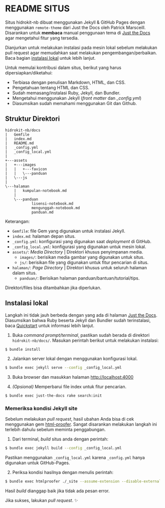 # README SITUS

Situs hidrokit-nb dibuat menggunakan Jekyll & GitHub Pages dengan menggunakan `remote-theme` dari Just the Docs oleh Patrick Marsceill. Disarankan untuk **membaca** manual penggunaan tema di [Just the Docs](https://pmarsceill.github.io/just-the-docs/) agar mengetahui fitur yang tersedia.

Dianjurkan untuk melakukan instalasi pada mesin lokal sebelum melakukan pull request agar memudahkan saat melakukan pengembangan/perbaikan. Baca bagian [instalasi lokal](#Instalasi-lokal) untuk lebih lanjut.

Untuk memulai kontribusi dalam situs, berikut yang harus dipersiapkan/diketahui:
- Terbiasa dengan penulisan Markdown, HTML, dan CSS.
- Pengetahuan tentang HTML dan CSS.
- Sudah memasang/instalasi Ruby, Jekyll, dan Bundler.
- Mengetahui menggunakan Jekyll (*front matter* dan *_config.yml*)
- Diasumsikan sudah memahami menggunakan Git dan Github.

## Struktur Direktori

```
hidrokit-nb/docs
|   Gemfile
|   index.md
|   README.md
|   _config.yml
|   _config_local.yml
|   
+---assets
|   +---images
|   |   +---favicon
|   |   \---panduan
|   \---js
|           
\---halaman
    |   kumpulan-notebook.md
    |   
    \---panduan
            lisensi-notebook.md
            mengunggah-notebook.md
            panduan.md
```

Keterangan:
- `Gemfile`: file Gem yang digunakan untuk instalasi Jekyll.
- `index.md`: halaman depan situs.
- `_config.yml`: konfigurasi yang digunakan saat _deployment_ di GitHub.
- `_config_local.yml`: konfigurasi yang digunakan untuk mesin lokal.
- `assets/`: _Media Directory_ | Direktori khusus penyimpanan media.
  - `images/`: berisikan media gambar yang digunakan untuk situs.
  - `js/`: berisikan file yang digunakan untuk fitur pencarian di situs.
- `halaman/`: _Page Directory_ | Direktori khusus untuk seluruh halaman dalam situs.
  - `panduan/`: Berisikan halaman panduan/bantuan/tutorial/tips.

Direktori/files bisa ditambahkan jika diperlukan.

## Instalasi lokal

Langkah ini tidak jauh berbeda dengan yang ada di halaman [Just the Docs](https://pmarsceill.github.io/just-the-docs/). Diasumsikan bahwa Ruby beserta Jekyll dan Bundler sudah terinstalasi, baca [Quickstart](https://jekyllrb.com/docs/) untuk informasi lebih lanjut.

1. Buka *command prompt/terminal*, pastikan sudah berada di direktori `hidrokit-nb/docs/`. Masukan perintah berikut untuk melakukan instalasi:
```bash
$ bundle install
```

2. Jalankan server lokal dengan menggunakan konfigurasi lokal.

```bash
$ bundle exec jekyll serve --config _config_local.yml
```

3. Buka browser dan masukkan halaman [http://localhost:4000](http://localhost:4000)

4. *(Opsional)* Memperbarui file index untuk fitur pencarian.

```bash
$ bundle exec just-the-docs rake search:init
```

### Memeriksa kondisi Jekyll site

Sebelum melakukan _pull request_, hasil ubahan Anda bisa di cek menggunakan gem [html-proofer](https://github.com/gjtorikian/html-proofer). Sangat disarankan melakukan langkah ini terlebih dahulu sebelum meminta penggabungan.

1. Dari terminal, _build_ situs anda dengan perintah:

```bash
$ bundle exec jekyll build --config _config_local.yml
```
Pastikan menggunakan `_config_local.yml` karena `_config.yml` hanya digunakan untuk GitHub-Pages.

2. Periksa kondisi hasilnya dengan menulis perintah:

```bash
$ bundle exec htmlproofer ./_site --assume-extension --disable-external
```
Hasil _build_ dianggap baik jika tidak ada pesan error.

Jika sukses, lakukan _pull request_. ✨
